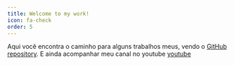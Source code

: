 ```yaml
---
title: Welcome to my work!
icon: fa-check
order: 5
---
```


Aqui você encontra o caminho para alguns trabalhos meus, vendo o [GitHub repository](https://github.com/caaddss). E ainda acompanhar meu canal no youtube [youtube](https://www.youtube.com/channel/UCPD9AKrCVuRw9RZ9uQ4P7Aw)

